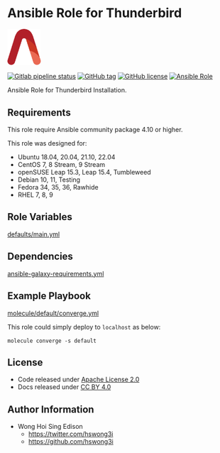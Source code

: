 # Ansible Role for Thunderbird

<img src="/alvistack.svg" width="75" alt="AlviStack">

[![Gitlab pipeline status](https://img.shields.io/gitlab/pipeline/alvistack/ansible-role-thunderbird/master)](https://gitlab.com/alvistack/ansible-role-thunderbird/-/pipelines)
[![GitHub tag](https://img.shields.io/github/tag/alvistack/ansible-role-thunderbird.svg)](https://github.com/alvistack/ansible-role-thunderbird/tags)
[![GitHub license](https://img.shields.io/github/license/alvistack/ansible-role-thunderbird.svg)](https://github.com/alvistack/ansible-role-thunderbird/blob/master/LICENSE)
[![Ansible Role](https://img.shields.io/badge/galaxy-alvistack.thunderbird-blue.svg)](https://galaxy.ansible.com/alvistack/thunderbird)

Ansible Role for Thunderbird Installation.

## Requirements

This role require Ansible community package 4.10 or higher.

This role was designed for:

  - Ubuntu 18.04, 20.04, 21.10, 22.04
  - CentOS 7, 8 Stream, 9 Stream
  - openSUSE Leap 15.3, Leap 15.4, Tumbleweed
  - Debian 10, 11, Testing
  - Fedora 34, 35, 36, Rawhide
  - RHEL 7, 8, 9

## Role Variables

[defaults/main.yml](defaults/main.yml)

## Dependencies

[ansible-galaxy-requirements.yml](ansible-galaxy-requirements.yml)

## Example Playbook

[molecule/default/converge.yml](molecule/default/converge.yml)

This role could simply deploy to `localhost` as below:

    molecule converge -s default

## License

  - Code released under [Apache License 2.0](LICENSE)
  - Docs released under [CC BY 4.0](http://creativecommons.org/licenses/by/4.0/)

## Author Information

  - Wong Hoi Sing Edison
      - <https://twitter.com/hswong3i>
      - <https://github.com/hswong3i>
